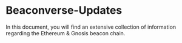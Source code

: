 # Beaconverse-Updates
In this document, you will find an extensive collection of information regarding the Ethereum &amp; Gnosis beacon chain.
